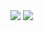 <img src="https://github.com/musauyumaz/CSharp/blob/main/Gen%C3%A7ay%20Y%C4%B1ld%C4%B1z/A%E2%80%99dan%20Z%E2%80%99ye%20Temel%20C%23%2010%20Programlama%20E%C4%9Fitimi/143)%20Ak%C4%B1%C5%9F%20Kontrol%20Mekanizmalar%C4%B1%20-%20if%20Else%20Yap%C4%B1s%C4%B1%20%C3%9Czerine%20Kritik%20Yapal%C4%B1m%202/Ekran%20g%C3%B6r%C3%BCnt%C3%BCs%C3%BC%202022-08-19%20184703.png" width="auto">
<img src="https://github.com/musauyumaz/CSharp/blob/main/Gen%C3%A7ay%20Y%C4%B1ld%C4%B1z/A%E2%80%99dan%20Z%E2%80%99ye%20Temel%20C%23%2010%20Programlama%20E%C4%9Fitimi/143)%20Ak%C4%B1%C5%9F%20Kontrol%20Mekanizmalar%C4%B1%20-%20if%20Else%20Yap%C4%B1s%C4%B1%20%C3%9Czerine%20Kritik%20Yapal%C4%B1m%202/Ekran%20g%C3%B6r%C3%BCnt%C3%BCs%C3%BC%202022-08-19%20184902.png" width="auto">
